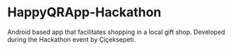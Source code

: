 # HappyQRApp-Hackathon
Android based app that facilitates shopping in a local gift shop. Developed during the Hackathon event by Çiçeksepeti.
